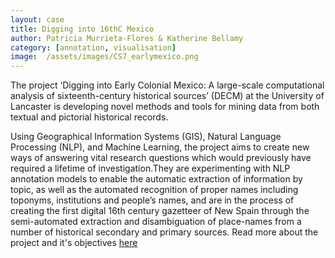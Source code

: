 ```yaml
---
layout: case
title: Digging into 16thC Mexico
author: Patricia Murrieta-Flores & Katherine Bellamy
category: [annotation, visualisation]
image:  /assets/images/CS7_earlymexico.png
---
```


The project ‘Digging into Early Colonial Mexico: A large-scale computational analysis of sixteenth-century historical sources’ (DECM) at the University of Lancaster is
developing novel methods and tools for mining data from both textual and pictorial historical records.

Using Geographical Information Systems (GIS), Natural Language Processing (NLP), and Machine Learning, the project aims to create new
ways of answering vital research questions which would previously have required a lifetime of investigation.They are experimenting with
NLP annotation models to enable the automatic extraction of information by topic, as well as the automated
recognition of proper names including toponyms, institutions and people’s names, and are in the process of creating the first digital
16th century gazetteer of New Spain through the semi-automated extraction and disambiguation of place-names from a number of
historical secondary and primary sources. Read more about the project and it's objectives <a href="https://pro.europeana.eu/page/issue-12-pelagios#annotating-16th-century-mexican-historical-maps-with-recogito">here</a>
